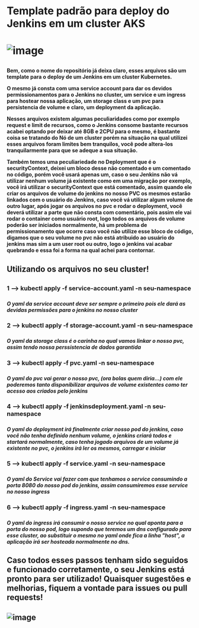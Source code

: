 <h1>Template padrão para deploy do Jenkins em um  cluster AKS<h1>

![image](https://user-images.githubusercontent.com/70164638/220811843-3e9422c8-85d0-4bf4-8cf6-c4e8069178ca.png)

<h4>
Bem, como o nome do repositório já deixa claro, esses arquivos são um template para o deploy de um Jenkins em um cluster Kubernetes.

O mesmo já consta com uma service account para dar os devidos permissionamentos para o Jenkins no cluster, um service e um ingress 
para hostear nossa aplicação, um storage class e um pvc para persistencia de volume e claro, um deployment da aplicação.

Nesses arquivos existem algumas peculiaridades como por exemplo request e limit de recursos, como o Jenkins consome bastante recursos 
acabei optando por deixar até 8GB e 2CPU para o mesmo, é bastante coisa se tratando do Nó de um cluster porém na situação na qual utilizei 
esses arquivos foram limites bem tranquilos, você pode altera-los tranquilarmente para que se adeque a sua situação.

Também temos uma peculiariedade no Deployment que é o securityContext, deixei um bloco desse não comentado e um comentado no código, porém você usará 
apenas um, caso o seu Jenkins não vá utilizar nenhum volume já existente como em uma migração por exemplo, você irá utilizar o securityContext
que está comentado, assim quando ele criar os arquivos de volume do jenkins no nosso PVC os mesmos estarão linkados com o usuário do Jenkins,
caso você vá utilizar algum volume de outro lugar, após jogar os arquivos no pvc e rodar o deployment, você deverá utilizar a parte que não consta com 
comentário, pois assim ele vai rodar o container como usuário root, logo todos os arquivos de volume poderão ser iniciados normalmente, há um problema de permissionamento que ocorre caso você não utilize esse bloco de código, digamos que o seu volume no pvc não está atribuido ao usuário do jenkins mas sim a um user root ou outro, logo o jenkins vai acabar quebrando e essa foi a forma na qual achei para contornar.
<h4>

  
<h2>Utilizando os arquivos no seu cluster!<h2>
  <h3>1 --> kubectl apply -f service-account.yaml -n seu-namespace<h3>
    <h5>  O yaml da service account deve ser sempre o primeiro pois ele dará as devidas permissões para o jenkins no nosso cluster<h5>
  <h3>2 --> kubectl apply -f storage-account.yaml -n seu-namespace<h3>
    <h5>  O yaml da storage class é o carinha no qual vamos linkar o nosso pvc, assim tendo nossa perssistencia de dados garantida<h5>
  <h3>3 --> kubectl apply -f pvc.yaml -n seu-namespace<h3>
    <h5>  O yaml do pvc vai gerar o nosso pvc, (ora bolas quem diria...) com ele poderemos tanto disponibilizar arquivos de volume existentes como ter acesso aos criados pelo jenkins<h5>
  <h3>4 --> kubectl apply -f jenkinsdeployment.yaml -n seu-namespace<h3>
    <h5>  O yaml do deployment irá finalmente criar nosso pod do jenkins, caso você não tenha definido nenhum volume, o jenkins criará todos e startará normalmente, caso tenha jogado arquivos de um volume já existente no pvc, o jenkins irá ler os mesmos, carregar e iniciar<h5>
  <h3>5 --> kubectl apply -f service.yaml -n seu-namespace<h3>
    <h5 >O yaml do Service vai fazer com que tenhamos o service consumindo a porta 8080 do nosso pod do jenkins, assim consumiremos esse service no nosso ingress<h5>
  <h3>6 --> kubectl apply -f ingress.yaml -n seu-namespace<h3>
    <h5>  O yaml do ingress irá consumir o nosso service no qual aponta para a porta do nosso pod, logo supondo que teremos um dns configurado para esse cluster, ao substituir o mesmo no yaml onde fica a linha "host", a aplicação irá ser hosteada normalmente no dns.<h5>
 
<h2>   
Caso todos esses passos tenham sido seguidos e funcionado corretamente, o seu Jenkins está pronto para ser utilizado!
Quaisquer sugestões e melhorias, fiquem a vontade para issues ou pull requests!
<h2>
  
![image](https://user-images.githubusercontent.com/70164638/220813883-5e369ea5-7c70-4916-b51c-91b408342bda.png)

